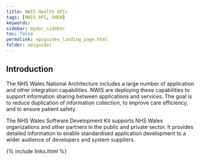 ```yaml
---
title: NWIS Health APIs
tags: [NWIS_API, DHEW]
keywords: 
sidebar: mydoc_sidebar
toc: false
permalink: apiguides_landing_page.html
folder: apiguides
---
```


<h2> Introduction </h2>

<p> The NHS Wales National Architecture includes a large number of application and other integration capabilities. NWIS are deploying these capabilities to support information sharing between applications and services. The goal is to reduce duplication of information collection, to improve care efficiency, and to ensure patient safety. </p>

<p> The NHS Wales Software Development Kit supports NHS Wales organizations and other partners in the public and private sector. It provides detailed information to enable standardised application development to a wider audience of developers and system suppliers. </p>

{% include links.html %}